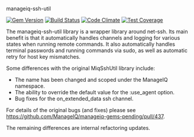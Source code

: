 manageiq-ssh-util

[![Gem Version](https://badge.fury.io/rb/manageiq-ssh-util.svg)](http://badge.fury.io/rb/manageiq-ssh-util)
[![Build Status](https://travis-ci.com/ManageIQ/manageiq-ssh-util.svg)](https://travis-ci.com/ManageIQ/manageiq-ssh-util)
[![Code Climate](https://codeclimate.com/github/ManageIQ/manageiq-ssh-util.svg)](https://codeclimate.com/github/ManageIQ/manageiq-ssh-util)
[![Test Coverage](https://codeclimate.com/github/ManageIQ/manageiq-ssh-util/badges/coverage.svg)](https://codeclimate.com/github/ManageIQ/manageiq-ssh-util/coverage)

The manageiq-ssh-util library is a wrapper library around net-ssh. Its
main benefit is that it automatically handles channels and logging for
various states when running remote commands. It also automatically handles
terminal passwords and running commands via sudo, as well as automatic
retry for host key mismatches.

Some differences with the original MiqSshUtil library include:

* The name has been changed and scoped under the ManageIQ namespace.
* The ability to override the default value for the :use_agent option.
* Bug fixes for the on_extended_data ssh channel.

For details of the original bugs (and fixes) please see https://github.com/ManageIQ/manageiq-gems-pending/pull/437.

The remaining differences are internal refactoring updates.
